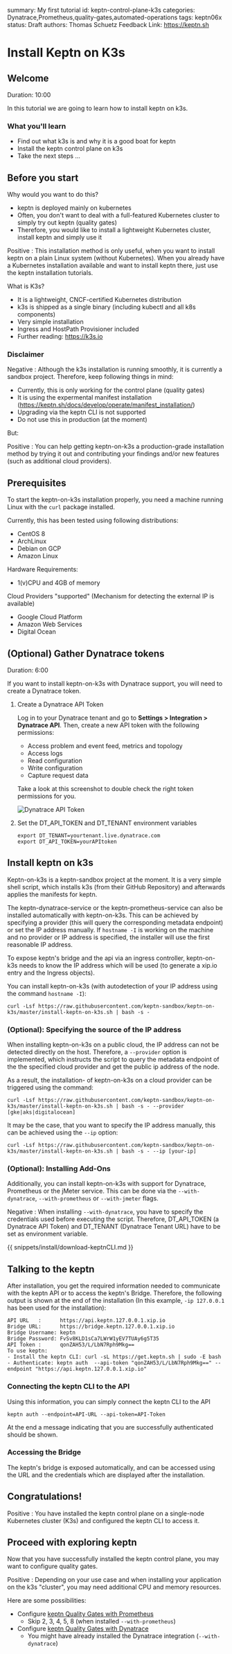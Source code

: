 summary: My first tutorial
id: keptn-control-plane-k3s
categories: Dynatrace,Prometheus,quality-gates,automated-operations
tags: keptn06x
status: Draft 
authors: Thomas Schuetz
Feedback Link: https://keptn.sh


# Install Keptn on K3s

## Welcome
Duration: 10:00

In this tutorial we are going to learn how to install keptn on k3s.

### What you'll learn

- Find out what k3s is and why it is a good boat for keptn
- Install the keptn control plane on k3s 
- Take the next steps ...

## Before you start

Why would you want to do this?
* keptn is deployed mainly on kubernetes
* Often, you don't want to deal with a full-featured Kubernetes cluster to simply try out keptn (quality gates)
* Therefore, you would like to install a lightweight Kubernetes cluster, install keptn and simply use it

Positive
: This installation method is only useful, when you want to install keptn on a plain Linux system (without Kubernetes). When you already have a Kubernetes installation available and want to install keptn there, just use the keptn installation tutorials. 

What is K3s?
* It is a lightweight, CNCF-certified Kubernetes distribution
* k3s is shipped as a single binary (including kubectl and all k8s components)
* Very simple installation
* Ingress and HostPath Provisioner included
* Further reading: https://k3s.io

### Disclaimer
Negative
: Although the k3s installation is running smoothly, it is currently a sandbox project. Therefore, keep following things in mind:
 * Currently, this is only working for the control plane (quality gates)
 * It is using the expermental manifest installation (https://keptn.sh/docs/develop/operate/manifest_installation/)
 * Upgrading via the keptn CLI is not supported
 * Do not use this in production (at the moment)
 
But:

Positive
: You can help getting keptn-on-k3s a production-grade installation method by trying it out and contributing your findings and/or new features (such as additional cloud providers).


## Prerequisites
To start the keptn-on-k3s installation properly, you need a machine running Linux with the `curl` package installed.

Currently, this has been tested using following distributions:
* CentOS 8
* ArchLinux
* Debian on GCP
* Amazon Linux

Hardware Requirements:
* 1(v)CPU and 4GB of memory

Cloud Providers "supported" (Mechanism for detecting the external IP is available)
* Google Cloud Platform
* Amazon Web Services
* Digital Ocean

## (Optional) Gather Dynatrace tokens
Duration: 6:00

If you want to install keptn-on-k3s with Dynatrace support, you will need to create a Dynatrace token.

1. Create a Dynatrace API Token

    Log in to your Dynatrace tenant and go to **Settings > Integration > Dynatrace API**. Then, create a new API token with the following permissions:

    - Access problem and event feed, metrics and topology
    - Access logs
    - Read configuration
    - Write configuration
    - Capture request data

    Take a look at this screenshot to double check the right token permissions for you.

    ![Dynatrace API Token](./assets/dt_api_token.png)

1. Set the DT_API_TOKEN and DT_TENANT environment variables
    ```
    export DT_TENANT=yourtenant.live.dynatrace.com
    export DT_API_TOKEN=yourAPItoken
    ```

## Install keptn on k3s
Keptn-on-k3s is a keptn-sandbox project at the moment. It is a very simple shell script, which installs k3s (from their GitHub Repository) and afterwards applies the manifests for keptn.

The keptn-dynatrace-service or the keptn-prometheus-service can also be installed automatically with keptn-on-k3s.  This can be achieved by specifying a provider (this will query the corresponding metadata endpoint) or set the IP address manually. If `hostname -I` is working on the machine and no provider or IP address is specified, the installer will use the first reasonable IP address.

To expose keptn's bridge and the api via an ingress controller, keptn-on-k3s needs to know the IP address which will be used (to generate a xip.io entry and the Ingress objects).

You can install keptn-on-k3s (with autodetection of your IP address using the command `hostname -I`):
```shell script
curl -Lsf https://raw.githubusercontent.com/keptn-sandbox/keptn-on-k3s/master/install-keptn-on-k3s.sh | bash -s - 
```  

### (Optional): Specifying the source of the IP address
When installing keptn-on-k3s on a public cloud, the IP address can not be detected directly on the host. Therefore, a `--provider` option is implemented, which instructs the script to query the metadata endpoint of the the specified cloud provider and get the public ip address of the node. 

As a result, the installation- of keptn-on-k3s on a cloud provider can be triggered using the command:

```shell script
curl -Lsf https://raw.githubusercontent.com/keptn-sandbox/keptn-on-k3s/master/install-keptn-on-k3s.sh | bash -s - --provider [gke|aks|digitalocean]
```  

It may be the case, that you want to specify the IP address manually, this can be achieved using the `--ip` option:
```shell script
curl -Lsf https://raw.githubusercontent.com/keptn-sandbox/keptn-on-k3s/master/install-keptn-on-k3s.sh | bash -s - --ip [your-ip]
```  

### (Optional): Installing Add-Ons
Additionally, you can install keptn-on-k3s with support for Dynatrace, Prometheus or the jMeter service. This can be done via the `--with-dynatrace`, `--with-prometheus` or `--with-jmeter` flags.

Negative
: When installing `--with-dynatrace`, you have to specify the credentials used before executing the script. Therefore, DT_API_TOKEN (a Dynatrace API Token) and DT_TENANT (Dynatrace Tenant URL) have to be set as environment variable.

{{ snippets/install/download-keptnCLI.md }}

## Talking to the keptn
After installation, you get the required information needed to communicate with the keptn API or to access the keptn's Bridge. Therefore, the following output is shown at the end of the installation (In this example, `-ip 127.0.0.1` has been used for the installation):

```text
API URL   :      https://api.keptn.127.0.0.1.xip.io
Bridge URL:      https://bridge.keptn.127.0.0.1.xip.io
Bridge Username: keptn
Bridge Password: FvSv8KLD1sCa7LWrW1yEV7TUAy6g5T35
API Token :      qonZAH53/L/LbN7Rph9Mkg==
To use keptn:
- Install the keptn CLI: curl -sL https://get.keptn.sh | sudo -E bash
- Authenticate: keptn auth  --api-token "qonZAH53/L/LbN7Rph9Mkg==" --endpoint "https://api.keptn.127.0.0.1.xip.io"
```

### Connecting the keptn CLI to the API
Using this information, you can simply connect the keptn CLI to the API

`keptn auth --endpoint=API-URL --api-token=API-Token`

At the end a message indicating that you are successfully authenticated should be shown.

### Accessing the Bridge
The keptn's bridge is exposed automatically, and can be accessed using the URL and the credentials which are displayed after the installation.

## Congratulations!
Positive
: You have installed the keptn control plane on a single-node Kubernetes cluster (K3s) and configured the keptn CLI to access it.

## Proceed with exploring keptn
Now that you have successfully installed the keptn control plane, you may want to configure quality gates. 

Positive
: Depending on your use case and when installing your application on the k3s "cluster", you may need additional CPU and memory resources.

Here are some possibilities:
* Configure [keptn Quality Gates with Prometheus](../keptn-quality-gates-prometheus/index.html) 
  * Skip 2, 3, 4, 5, 8 (when installed `--with-prometheus`)
* Configure [keptn Quality Gates with Dynatrace](../keptn-quality-gates-dynatrace/index.html)
  * You might have already installed the Dynatrace integration (`--with-dynatrace`) 
